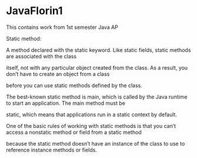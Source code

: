 # JavaFlorin1

This contains work from 1st semester Java AP


Static method: 

A method declared with the static keyword. Like static fields, static methods are associated with the class 

itself, not with any particular object created from the class. As a result, you don’t have to create an object from a class

before you can use static methods defined by the class.

The best-known static method is main, which is called by the Java runtime to start an application. The main method must be

static, which means that applications run in a static context by default.

One of the basic rules of working with static methods is that you can’t access a nonstatic method or field from a static method 

because the static method doesn’t have an instance of the class to use to reference instance methods or fields.
